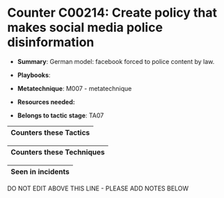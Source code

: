 # Counter C00214: Create policy that makes social media police disinformation

* **Summary**: German model: facebook forced to police content by law.

* **Playbooks**: 

* **Metatechnique**: M007 - metatechnique

* **Resources needed:** 

* **Belongs to tactic stage**: TA07


| Counters these Tactics |
| ---------------------- |



| Counters these Techniques |
| ------------------------- |



| Seen in incidents |
| ----------------- |


DO NOT EDIT ABOVE THIS LINE - PLEASE ADD NOTES BELOW